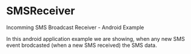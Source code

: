 # SMSReceiver
Incomming SMS Broadcast Receiver - Android Example

In this android application example we are showing, when any new SMS event brodcasted (when a new SMS received) the SMS data.
